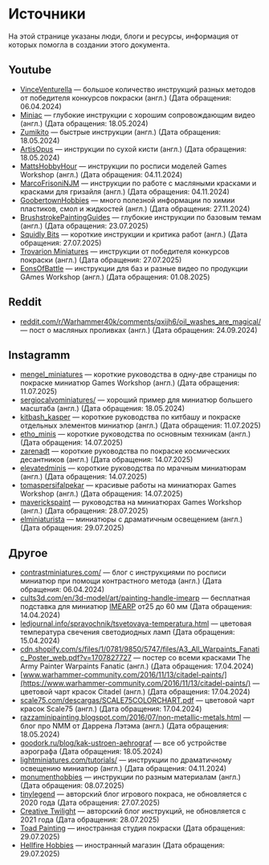 # Источники

На этой странице указаны люди, блоги и ресурсы, информация от которых помогла в создании этого документа.

## Youtube

- [VinceVenturella](https://www.youtube.com/@VinceVenturella) — большое количество инструкций разных методов от победителя конкурсов покраски (англ.) (Дата обращения: 06.04.2024)
- [Miniac](https://www.youtube.com/@Miniac) — глубокие инструкции с хорошим сопровождающим видео (англ.) (Дата обращения: 18.05.2024)
- [Zumikito](https://www.youtube.com/@Zumikito) — быстрые инструкции (англ.) (Дата обращения: 18.05.2024)
- [ArtisOpus](https://www.youtube.com/@ArtisOpus) — инструкции по сухой кисти (англ.) (Дата обращения: 18.05.2024)
- [MattsHobbyHour](https://www.youtube.com/@MattsHobbyHour) — инструкции по росписи моделей Games Workshop (англ.) (Дата обращения: 04.11.2024)
- [MarcoFrisoniNJM](https://www.youtube.com/@MarcoFrisoniNJM) — инструкции по работе с масляными красками и красками для гризайля (англ.) (Дата обращения: 04.11.2024)
- [GoobertownHobbies](https://www.youtube.com/@GoobertownHobbies) — много полезной информации по химии пластиков, смол и жидкостей (англ.) (Дата обращения: 27.11.2024)
- [BrushstrokePaintingGuides](https://www.youtube.com/@BrushstrokePaintingGuides) — глубокие инструкции по базовым темам (англ.) (Дата обращения: 23.07.2025)
- [Squidly Bits](https://www.youtube.com/@squidlybits1985) — короткие инструкции и критика работ (англ.) (Дата обращения: 27.07.2025)
- [Trovarion Miniatures](https://www.youtube.com/@trovarion) — инструкции от победителя конкурсов покраски (англ.) (Дата обращения: 27.07.2025)
- [EonsOfBattle](https://www.youtube.com/@EonsOfBattle) — инструкции для баз и разные видео по продукции GAmes Workshop (англ.) (Дата обращения: 01.08.2025)

## Reddit

- [reddit.com/r/Warhammer40k/comments/qxijh6/oil_washes_are_magical/](https://www.reddit.com/r/Warhammer40k/comments/qxijh6/oil_washes_are_magical/) — пост о масляных проливках (англ.) (Дата обращения: 24.09.2024)

## Instagramm

- [mengel_miniatures](https://www.instagram.com/mengel_miniatures/) — короткие руководства в одну-две страницы по покраске миниатюр Games Workshop (англ.) (Дата обращения: 11.07.2025)
- [sergiocalvominiatures/](https://www.instagram.com/sergiocalvominiatures/) — хороший пример для миниатюр большего масштаба (англ.) (Дата обращения: 18.05.2024)
- [kitbash_kasper](https://www.instagram.com/kitbash_kasper/) — короткие руководства по китбашу и покраске отдельных элементов миниатюр (англ.) (Дата обращения: 11.07.2025)
- [etho_minis](https://www.instagram.com/etho_minis/) — короткие руководства по основным техникам (англ.) (Дата обращения: 14.07.2025)
- [zarenadt](https://www.instagram.com/zarenadt/) — короткие руководства по покраске космических десантников (англ.) (Дата обращения: 14.07.2025)
- [elevatedminis](https://www.instagram.com/elevatedminis/) — короткие руководства по мрачным миниатюрам (англ.) (Дата обращения: 14.07.2025)
- [tomaspersifalpekar](https://www.instagram.com/tomaspersifalpekar/) — красивые работы на миниатюрах Games Workshop (англ.) (Дата обращения: 14.07.2025)
- [maverickspaint](https://www.instagram.com/maverickspaint/) — руководства на миниатюрах Games Workshop (англ.) (Дата обращения: 28.07.2025)
- [elminiaturista](https://www.instagram.com/elminiaturista/) — миниатюры с драматичным освещением (англ.) (Дата обращения: 29.07.2025)

## Другое

- [contrastminiatures.com/](http://www.contrastminiatures.com/) — блог с инструкциями по росписи миниатюр при помощи контрастного метода (англ.) (Дата обращения: 06.04.2024)
- [cults3d.com/en/3d-model/art/painting-handle-imearp](https://cults3d.com/en/3d-model/art/painting-handle-imearp) — бесплатная подставка для миниатюр [IMEARP](https://cults3d.com/en/users/ImEarp) от25 до 60 мм (Дата обращения: 14.04.2024)
- [ledjournal.info/spravochnik/tsvetovaya-temperatura.html](https://ledjournal.info/spravochnik/tsvetovaya-temperatura.html) — цветовая температура свечения светодиодных ламп (Дата обращения: 15.04.2024)
- [cdn.shopify.com/s/files/1/0781/9850/5747/files/A3_All_Warpaints_Fanatic_Poster_web.pdf?v=1707827727](https://cdn.shopify.com/s/files/1/0781/9850/5747/files/A3_All_Warpaints_Fanatic_Poster_web.pdf?v=1707827727) — постер со всеми красками The Army Painter Warpaints Fanatic (англ.) (Дата обращения: 17.04.2024)
- [www.warhammer-community.com/2016/11/13/citadel-paints/](https://www.warhammer-community.com/2016/11/13/citadel-paints/) — цветовой чарт красок Citadel (англ.) (Дата обращения: 17.04.2024)
- [scale75.com/descargas/SCALE75COLORCHART.pdf](https://scale75.com/descargas/SCALE75COLORCHART.pdf) — цветовой чарт красок Scale75 (англ.) (Дата обращения: 17.04.2024)
- [razzaminipainting.blogspot.com/2016/07/non-metallic-metals.html](https://razzaminipainting.blogspot.com/2016/07/non-metallic-metals.html) — блог про NMM от Даррена Лэтэма (англ.) (Дата обращения: 18.05.2024)
- [goodork.ru/blog/kak-ustroen-aehrograf](https://goodork.ru/blog/kak-ustroen-aehrograf) — все об устройстве аэрографа (Дата обращения: 18.05.2024)
- [lightminiatures.com/tutorials/](https://www.lightminiatures.com/tutorials/) — инструкции по драматичному освещению миниатюр (англ.) (Дата обращения: 04.11.2024)
- [monumenthobbies](https://monumenthobbies.com/blogs/methodologies) — инструкции по разным материалам (англ.) (Дата обращения: 08.07.2025)
- [tinylegend](https://teletype.in/@tinylegend/+gajdy) — авторский блог игрового покраса, не обновляется с 2020 года (Дата обращения: 27.07.2025)
- [Creative Twilight](https://creativetwilight.com/) — авторский блог инструкций, не обновляется с 2021 года (Дата обращения: 28.07.2025)
- [Toad Painting](http://toadpainting.com/#page-top) — иностранная студия покраски (Дата обращения: 29.07.2025)
- [Hellfire Hobbies](https://hellfirehobbies.com/) — иностранный магазин (Дата обращения: 29.07.2025)
